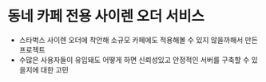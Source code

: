 # 동네 카페 전용 사이렌 오더 서비스

- 스타벅스 사이렌 오더에 착안해 소규모 카페에도 적용해볼 수 있지 않을까해서 만든 프로젝트
- 수많은 사용자들이 유입돼도 어떻게 하면 신뢰성있고 안정적인 서버를 구축할 수 있을지에 대한 고민